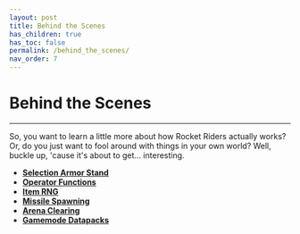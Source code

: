 ```yaml
---
layout: post
title: Behind the Scenes
has_children: true
has_toc: false
permalink: /behind_the_scenes/
nav_order: 7
---
```

# Behind the Scenes
---

So, you want to learn a little more about how Rocket Riders actually works? Or, do you just want to fool around with things in your own world? Well, buckle up, 'cause it's about to get... interesting.

- **[Selection Armor Stand](https://zeroniaserver.github.io/RocketRidersWiki/behind_the_scenes/selection_armor_stand)**
- **[Operator Functions](https://zeroniaserver.github.io/RocketRidersWiki/behind_the_scenes/operator_functions)**
- **[Item RNG](https://zeroniaserver.github.io/RocketRidersWiki/behind_the_scenes/item_rng)**
- **[Missile Spawning](https://zeroniaserver.github.io/RocketRidersWiki/behind_the_scenes/missile_spawning)**
- **[Arena Clearing](https://zeroniaserver.github.io/RocketRidersWiki/behind_the_scenes/arena_clearing)**
- **[Gamemode Datapacks](https://zeroniaserver.github.io/RocketRidersWiki/behind_the_scenes/datapacks)**